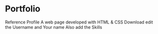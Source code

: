 # Portfolio
 Reference Profile
 A web page developed with HTML & CSS
Download edit the Username and Your name 
Also add the Skills
